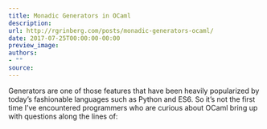 ```yaml
---
title: Monadic Generators in OCaml
description:
url: http://rgrinberg.com/posts/monadic-generators-ocaml/
date: 2017-07-25T00:00:00-00:00
preview_image:
authors:
- ""
source:
---
```


<p>Generators are one of those features that have been heavily popularized by
today’s fashionable languages such as Python and ES6. So it’s not the first time
I’ve encountered programmers who are curious about OCaml bring up with questions
along the lines of:</p>

